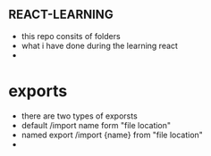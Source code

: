 ## REACT-LEARNING
- this repo consits of  folders 
-  what i have done during the learning react
- 
# exports
- there are two types of exporsts
- default /import name form "file location"
- named export /import {name} from "file location"
- 